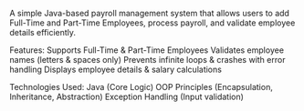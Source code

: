 A simple Java-based payroll management system that allows users to add Full-Time and Part-Time Employees,
process payroll, and validate employee details efficiently.

Features:
Supports Full-Time & Part-Time Employees
Validates employee names (letters & spaces only)
Prevents infinite loops & crashes with error handling
Displays employee details & salary calculations

Technologies Used:
Java (Core Logic)
OOP Principles (Encapsulation, Inheritance, Abstraction)
Exception Handling (Input validation)
